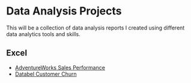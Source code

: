 # Data Analysis Projects

This will be a collection of data analysis reports I created using different data analytics tools and skills.

## Excel

- [AdventureWorks Sales Performance](/excel-adventure-works-sales-2017/README.md)
- [Databel Customer Churn](/excel-databel-customer-churn/README.md)
